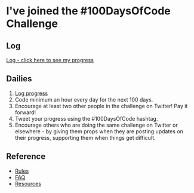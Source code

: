 # I've joined the #100DaysOfCode Challenge

## Log
[Log - click here to see my progress](log.md)

## Dailies
1. [Log progress](log.md)
2.  Code minimum an hour every day for the next 100 days.
3.  Encourage at least two other people in the challenge on Twitter! Pay it forward!
4.  Tweet your progress using the #100DaysOfCode hashtag.
5.  Encourage others who are doing the same challenge on Twitter or elsewhere - by giving them props when they are posting updates on their progress, supporting them when things get difficult.

## Reference
* [Rules](rules.md)
* [FAQ](FAQ.md)
* [Resources](resources.md)